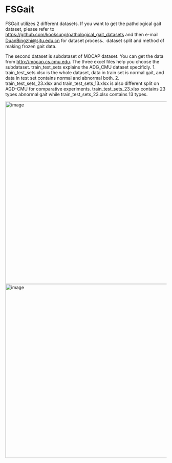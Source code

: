 # FSGait

FSGait utilizes 2 different datasets. If you want to get the pathological gait dataset, please refer to https://github.com/kooksung/pathological_gait_datasets and then e-mail DuanBingzhi@sjtu.edu.cn for dataset process、dataset split and method of making frozen gait data.

The second dataset is subdataset of MOCAP dataset. You can get the data from http://mocap.cs.cmu.edu. The three excel files help you choose the subdataset.
train_test_sets explains the ADG_CMU dataset specificly. 1. train_test_sets.xlsx is the whole dataset, data in train set is normal gait, and data in test set contains normal and abnormal both. 2. train_test_sets_23.xlsx and train_test_sets_13.xlsx is also different split on AGD-CMU for comparative experiments. train_test_sets_23.xlsx contains 23 types abnormal gait while train_test_sets_23.xlsx contains 13 types.


<img width="571" alt="image" src="https://github.com/user-attachments/assets/21276308-5e66-4098-866d-de8cf870281f">



<img width="544" alt="image" src="https://github.com/user-attachments/assets/d93f22ec-5501-402e-a11d-bfe8d7ae32e0">
